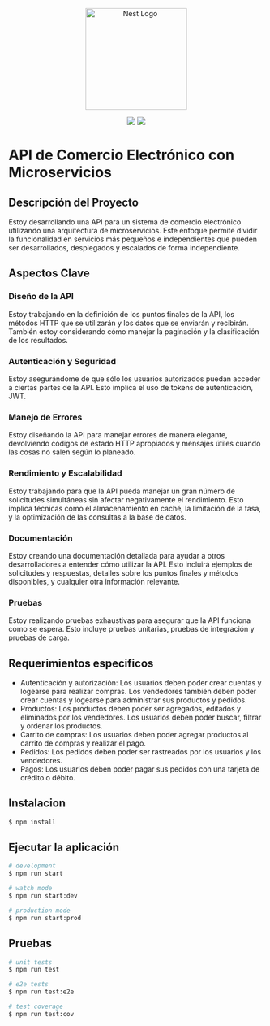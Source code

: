 <p align="center">
  <a href="http://nestjs.com/" target="blank"><img src="https://nestjs.com/img/logo-small.svg" width="200" alt="Nest Logo" /></a>
</p>

[circleci-image]: https://img.shields.io/circleci/build/github/nestjs/nest/master?token=abc123def456
[circleci-url]: https://circleci.com/gh/nestjs/nest

  <div align="center">
    <img src="https://img.shields.io/badge/Prisma-3982CE?style=for-the-badge&logo=Prisma&logoColor=white">
    <img src="https://img.shields.io/badge/postgres-%23316192.svg?style=for-the-badge&logo=postgresql&logoColor=white">
  </div>

# API de Comercio Electrónico con Microservicios

## Descripción del Proyecto

Estoy desarrollando una API para un sistema de comercio electrónico utilizando una arquitectura de microservicios. Este enfoque permite dividir la funcionalidad en servicios más pequeños e independientes que pueden ser desarrollados, desplegados y escalados de forma independiente.

## Aspectos Clave

### Diseño de la API

Estoy trabajando en la definición de los puntos finales de la API, los métodos HTTP que se utilizarán y los datos que se enviarán y recibirán. También estoy considerando cómo manejar la paginación y la clasificación de los resultados.

### Autenticación y Seguridad

Estoy asegurándome de que sólo los usuarios autorizados puedan acceder a ciertas partes de la API. Esto implica el uso de tokens de autenticación, JWT.

### Manejo de Errores

Estoy diseñando la API para manejar errores de manera elegante, devolviendo códigos de estado HTTP apropiados y mensajes útiles cuando las cosas no salen según lo planeado.

### Rendimiento y Escalabilidad

Estoy trabajando para que la API pueda manejar un gran número de solicitudes simultáneas sin afectar negativamente el rendimiento. Esto implica técnicas como el almacenamiento en caché, la limitación de la tasa, y la optimización de las consultas a la base de datos.

### Documentación

Estoy creando una documentación detallada para ayudar a otros desarrolladores a entender cómo utilizar la API. Esto incluirá ejemplos de solicitudes y respuestas, detalles sobre los puntos finales y métodos disponibles, y cualquier otra información relevante.

### Pruebas

Estoy realizando pruebas exhaustivas para asegurar que la API funciona como se espera. Esto incluye pruebas unitarias, pruebas de integración y pruebas de carga.

## Requerimientos especificos

- Autenticación y autorización: Los usuarios deben poder crear cuentas y logearse para realizar compras. Los vendedores también deben poder crear cuentas y logearse para administrar sus productos y pedidos.
- Productos: Los productos deben poder ser agregados, editados y eliminados por los vendedores. Los usuarios deben poder buscar, filtrar y ordenar los productos.
- Carrito de compras: Los usuarios deben poder agregar productos al carrito de compras y realizar el pago.
- Pedidos: Los pedidos deben poder ser rastreados por los usuarios y los vendedores.
- Pagos: Los usuarios deben poder pagar sus pedidos con una tarjeta de crédito o débito.

## Instalacion

```bash
$ npm install
```

## Ejecutar la aplicación

```bash
# development
$ npm run start

# watch mode
$ npm run start:dev

# production mode
$ npm run start:prod
```

## Pruebas

```bash
# unit tests
$ npm run test

# e2e tests
$ npm run test:e2e

# test coverage
$ npm run test:cov
```
